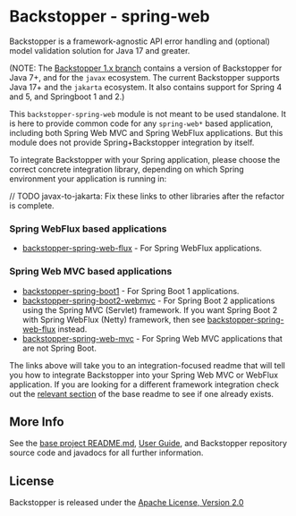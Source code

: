 # Backstopper - spring-web

Backstopper is a framework-agnostic API error handling and (optional) model validation solution for Java 17 and greater.

(NOTE: The [Backstopper 1.x branch](https://github.com/Nike-Inc/backstopper/tree/v1.x) contains a version of
Backstopper for Java 7+, and for the `javax` ecosystem. The current Backstopper supports Java 17+ and the `jakarta`
ecosystem. It also contains support for Spring 4 and 5, and Springboot 1 and 2.)

This `backstopper-spring-web` module is not meant to be used standalone. It is here to provide common code for any
`spring-web*` based application, including both Spring Web MVC and Spring WebFlux applications. But this module
does not provide Spring+Backstopper integration by itself.

To integrate Backstopper with your Spring application, please choose the correct concrete integration library,
depending on which Spring environment your application is running in:

// TODO javax-to-jakarta: Fix these links to other libraries after the refactor is complete. 

### Spring WebFlux based applications

* [backstopper-spring-web-flux](../backstopper-spring-web-flux) - For Spring WebFlux applications.

### Spring Web MVC based applications

* [backstopper-spring-boot1](../backstopper-spring-boot1) - For Spring Boot 1 applications.
* [backstopper-spring-boot2-webmvc](../backstopper-spring-boot2-webmvc) - For Spring Boot 2 applications using the 
Spring MVC (Servlet) framework. If you want Spring Boot 2 with Spring WebFlux (Netty) framework, then see 
[backstopper-spring-web-flux](../backstopper-spring-web-flux) instead. 
* [backstopper-spring-web-mvc](../backstopper-spring-web-mvc) - For Spring Web MVC applications that are not
Spring Boot.

The links above will take you to an integration-focused readme that will tell you how to integrate Backstopper into
your Spring Web MVC or WebFlux application. If you are looking for a different framework integration check out the 
[relevant section](../README.md#framework_modules) of the base readme to see if one already exists.
 
## More Info

See the [base project README.md](../README.md), [User Guide](../USER_GUIDE.md), and Backstopper repository source 
code and javadocs for all further information.

## License

Backstopper is released under the [Apache License, Version 2.0](http://www.apache.org/licenses/LICENSE-2.0)
